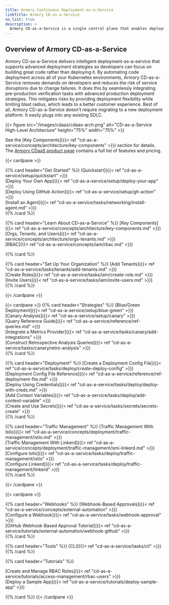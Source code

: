 ```yaml
---
title: Armory Continuous Deployment-as-a-Service
linkTitle: Armory CD-as-a-Service
no_list: true
description: >
  Armory CD-as-a-Service is a single control plane that enables deployment to multiple Kubernetes clusters using CD-as-a-Service's secure, one-way Kubernetes agents. These agents facilitate multi-cluster orchestration and advanced deployment strategies, such as canary and blue/green, for your apps.
---
```


## Overview of Armory CD-as-a-Service

Armory CD-as-a-Service delivers intelligent deployment-as-a-service that supports advanced deployment strategies so developers can focus on building great code rather than deploying it. By automating code deployment across all of your Kubernetes environments, Armory CD-as-a-Service removes demands on developers and reduces the risk of service disruptions due to change failures. It does this by seamlessly integrating pre-production verification tasks with advanced production deployment strategies. This mitigates risks by providing deployment flexibility while limiting blast radius, which leads to a better customer experience. Best of all, Armory CD-as-a-Service doesn’t require migrating to a new deployment platform. It easily plugs into any existing SDLC.

{{< figure src="/images/cdaas/cdaas-arch.png" alt="CD-as-a-Service High-Level Architecture" height="75%" width="75%" >}}

See the [Key Components]({{< ref "cd-as-a-service/concepts/architecture/key-components" >}}) section for details. The [Armory CDaaS product page](https://www.armory.io/products/continuous-deployment-as-a-service/) contains a full list of features and pricing.


{{< cardpane >}}

{{% card header="Get Started" %}}
[Quickstart]({{< ref "cd-as-a-service/setup/quickstart" >}})</br>
[Deploy Your Own App]({{< ref "cd-as-a-service/setup/deploy-your-app" >}})</br>
[Deploy Using GitHub Action]({{< ref "cd-as-a-service/setup/gh-action" >}})</br>
[Install an Agent]({{<  ref "cd-as-a-service/tasks/networking/install-agent.md" >}})</br>
{{% /card %}}

{{% card header="Learn About CD-as-a-Service" %}}
[Key Components]({{<  ref "cd-as-a-service/concepts/architecture/key-components.md" >}})</br>
[Orgs, Tenants, and Users]({{<  ref "cd-as-a-service/concepts/architecture/orgs-tenants.md" >}})</br>
[RBAC]({{<  ref "cd-as-a-service/concepts/iam/rbac.md" >}})</br>

{{% /card %}}

{{% card header="Set Up Your Organization" %}}
[Add Tenants]({{<  ref "cd-as-a-service/tasks/tenants/add-tenants.md" >}})</br>
[Create Roles]({{<  ref "cd-as-a-service/tasks/iam/create-role.md" >}})</br>
[Invite Users]({{<  ref "cd-as-a-service/tasks/iam/invite-users.md" >}})</br>
{{% /card %}}

{{< /cardpane >}}

{{< cardpane >}}
{{% card header="Strategies" %}}
[Blue/Green Deployment]({{< ref "cd-as-a-service/setup/blue-green" >}})</br>
[Canary Analysis]({{< ref "cd-as-a-service/setup/canary" >}})</br>
[Query Reference Guide]({{< ref "cd-as-a-service/reference/ref-queries.md" >}})</br>
[Integrate a Metrics Provider]({{< ref "cd-as-a-service/tasks/canary/add-integrations" >}})</br>
[Construct Retrospective Analysis Queries]({{< ref "cd-as-a-service/tasks/canary/retro-analysis" >}})</br>
{{% /card %}}



{{% card header="Deployment" %}}
[Create a Deployment Config File]({{< ref "cd-as-a-service/tasks/deploy/create-deploy-config" >}})</br>
[Deployment Config File Reference]({{< ref "cd-as-a-service/reference/ref-deployment-file.md" >}})</br>
[Deploy Using Credentials]({{< ref "cd-as-a-service/tasks/deploy/deploy-with-creds.md" >}})</br>
[Add Context Variables]({{< ref "cd-as-a-service/tasks/deploy/add-context-variable" >}})</br>
[Create and Use Secrets]({{< ref "cd-as-a-service/tasks/secrets/secrets-create" >}})</br>
{{% /card %}}

{{% card header="Traffic Management" %}}
[Traffic Management With Istio]({{<  ref "cd-as-a-service/concepts/deployment/traffic-management/istio.md" >}})</br>
[Traffic Management With Linkerd]({{<  ref "cd-as-a-service/concepts/deployment/traffic-management/smi-linkerd.md" >}})</br>
[Configure Istio]({{< ref "cd-as-a-service/tasks/deploy/traffic-management/istio" >}})</br>
[Configure Linkerd]({{< ref "cd-as-a-service/tasks/deploy/traffic-management/linkerd" >}})</br>
{{% /card %}}

{{< /cardpane >}}

{{< cardpane >}}


{{% card header="Webhooks" %}}
[Webhook-Based Approvals]({{< ref "cd-as-a-service/concepts/external-automation" >}})</br>
[Configure a Webhook]({{< ref "cd-as-a-service/tasks/webhook-approval" >}})</br>
[GitHub Webhook-Based Approval Tutorial]({{<  ref "cd-as-a-service/tutorials/external-automation/webhook-github" >}})</br>
{{% /card %}}

{{% card header="Tools" %}}
[CLI]({{< ref "cd-as-a-service/tasks/cli" >}})</br>
{{% /card %}}

{{% card header="Tutorials" %}}

[Create and Manage RBAC Roles]({{<  ref "cd-as-a-service/tutorials/access-management/rbac-users" >}})</br>
[Deploy a Sample App]({{<  ref "cd-as-a-service/tutorials/deploy-sample-app" >}})</br>


{{% /card %}}
{{< /cardpane >}}

